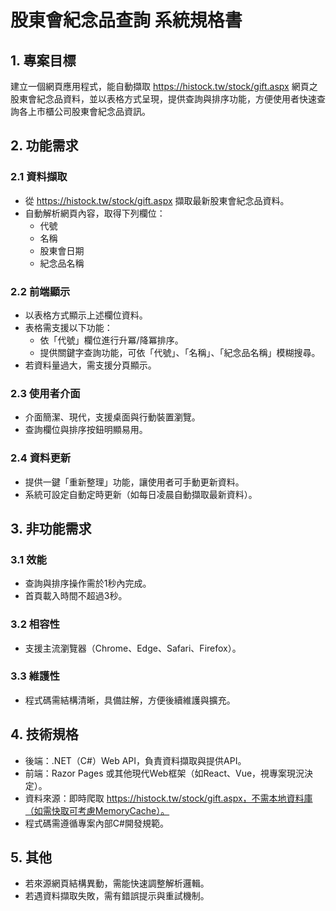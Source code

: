 # 股東會紀念品查詢 系統規格書

## 1. 專案目標
建立一個網頁應用程式，能自動擷取 https://histock.tw/stock/gift.aspx 網頁之股東會紀念品資料，並以表格方式呈現，提供查詢與排序功能，方便使用者快速查詢各上市櫃公司股東會紀念品資訊。

## 2. 功能需求

### 2.1 資料擷取
- 從 https://histock.tw/stock/gift.aspx 擷取最新股東會紀念品資料。
- 自動解析網頁內容，取得下列欄位：
  - 代號
  - 名稱
  - 股東會日期
  - 紀念品名稱

### 2.2 前端顯示
- 以表格方式顯示上述欄位資料。
- 表格需支援以下功能：
  - 依「代號」欄位進行升冪/降冪排序。
  - 提供關鍵字查詢功能，可依「代號」、「名稱」、「紀念品名稱」模糊搜尋。
- 若資料量過大，需支援分頁顯示。

### 2.3 使用者介面
- 介面簡潔、現代，支援桌面與行動裝置瀏覽。
- 查詢欄位與排序按鈕明顯易用。

### 2.4 資料更新
- 提供一鍵「重新整理」功能，讓使用者可手動更新資料。
- 系統可設定自動定時更新（如每日凌晨自動擷取最新資料）。

## 3. 非功能需求

### 3.1 效能
- 查詢與排序操作需於1秒內完成。
- 首頁載入時間不超過3秒。

### 3.2 相容性
- 支援主流瀏覽器（Chrome、Edge、Safari、Firefox）。

### 3.3 維護性
- 程式碼需結構清晰，具備註解，方便後續維護與擴充。

## 4. 技術規格

- 後端：.NET（C#）Web API，負責資料擷取與提供API。
- 前端：Razor Pages 或其他現代Web框架（如React、Vue，視專案現況決定）。
- 資料來源：即時爬取 https://histock.tw/stock/gift.aspx，不需本地資料庫（如需快取可考慮MemoryCache）。
- 程式碼需遵循專案內部C#開發規範。

## 5. 其他

- 若來源網頁結構異動，需能快速調整解析邏輯。
- 若遇資料擷取失敗，需有錯誤提示與重試機制。
